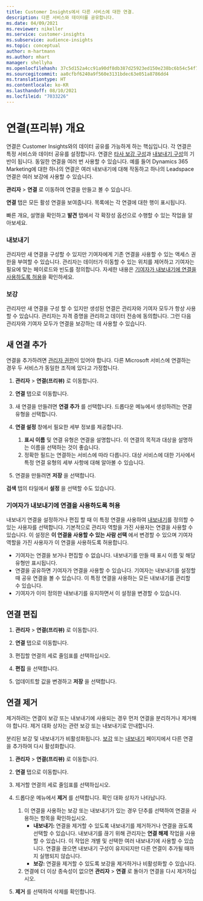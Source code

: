 ```yaml
---
title: Customer Insights에서 다른 서비스에 대한 연결.
description: 다른 서비스와 데이터를 공유합니다.
ms.date: 04/09/2021
ms.reviewer: nikeller
ms.service: customer-insights
ms.subservice: audience-insights
ms.topic: conceptual
author: m-hartmann
ms.author: mhart
manager: shellyha
ms.openlocfilehash: 37c5d152a4cc91a90df8db387d25923ed150e238bc6b54c54f7bba59fbd48c82
ms.sourcegitcommit: aa0cfbf6240a9f560e3131bdec63e051a8786dd4
ms.translationtype: HT
ms.contentlocale: ko-KR
ms.lasthandoff: 08/10/2021
ms.locfileid: "7033226"
---
```

# <a name="connections-preview-overview"></a>연결(프리뷰) 개요

연결은 Customer Insights와의 데이터 공유를 가능하게 하는 핵심입니다. 각 연결은 특정 서비스와 데이터 공유를 설정합니다. 연결은 [타사 보강 구성](enrichment-hub.md)과 [내보내기 구성](export-destinations.md)의 기반이 됩니다. 동일한 연결을 여러 번 사용할 수 있습니다. 예를 들어 Dynamics 365 Marketing에 대한 하나의 연결은 여러 내보내기에 대해 작동하고 하나의 Leadspace 연결은 여러 보강에 사용할 수 있습니다.

**관리자** > **연결** 로 이동하여 연결을 만들고 볼 수 있습니다.

**연결** 탭은 모든 활성 연결을 보여줍니다. 목록에는 각 연결에 대한 행이 표시됩니다. 

빠른 개요, 설명을 확인하고 **발견** 탭에서 각 확장성 옵션으로 수행할 수 있는 작업을 알아보세요.

### <a name="exports"></a>내보내기

관리자만 새 연결을 구성할 수 있지만 기여자에게 기존 연결을 사용할 수 있는 액세스 권한을 부여할 수 있습니다. 관리자는 데이터가 이동할 수 있는 위치를 제어하고 기여자는 필요에 맞는 페이로드와 빈도를 정의합니다. 자세한 내용은 [기여자가 내보내기에 연결을 사용하도록 허용](#allow-contributors-to-use-a-connection-for-exports)을 확인하세요.

### <a name="enrichments"></a>보강

관리자만 새 연결을 구성 할 수 있지만 생성된 연결은 관리자와 기여자 모두가 항상 사용할 수 있습니다. 관리자는 자격 증명을 관리하고 데이터 전송에 동의합니다. 그런 다음 관리자와 기여자 모두가 연결을 보강하는 데 사용할 수 있습니다.

## <a name="add-a-new-connection"></a>새 연결 추가

연결을 추가하려면 [관리자 권한](permissions.md)이 있어야 합니다. 다른 Microsoft 서비스에 연결하는 경우 두 서비스가 동일한 조직에 있다고 가정합니다.

1. **관리자** > **연결(프리뷰)** 로 이동합니다.

1. **연결** 탭으로 이동합니다.

1. 새 연결을 만들려면 **연결 추가** 를 선택합니다. 드롭다운 메뉴에서 생성하려는 연결 유형을 선택합니다.

1. **연결 설정** 창에서 필요한 세부 정보를 제공합니다. 
   1. **표시 이름** 및 연결 유형은 연결을 설명합니다. 이 연결의 목적과 대상을 설명하는 이름을 선택하는 것이 좋습니다.
   1. 정확한 필드는 연결하는 서비스에 따라 다릅니다. 대상 서비스에 대한 기사에서 특정 연결 유형의 세부 사항에 대해 알아볼 수 있습니다.

1. 연결을 만들려면 **저장** 을 선택합니다.

**검색** 탭의 타일에서 **설정** 을 선택할 수도 있습니다.

### <a name="allow-contributors-to-use-a-connection-for-exports"></a>기여자가 내보내기에 연결을 사용하도록 허용

내보내기 연결을 설정하거나 편집 할 때 이 특정 연결을 사용하여 [내보내기](export-destinations.md)를 정의할 수 있는 사용자를 선택합니다. 기본적으로 관리자 역할을 가진 사용자는 연결을 사용할 수 있습니다. 이 설정은 **이 연결을 사용할 수 있는 사람 선택** 에서 변경할 수 있으며 기여자 역할을 가진 사용자가 이 연결을 사용하도록 허용합니다.

- 기여자는 연결을 보거나 편집할 수 없습니다. 내보내기를 만들 때 표시 이름 및 해당 유형만 표시됩니다.
- 연결을 공유하면 기여자가 연결을 사용할 수 있습니다. 기여자는 내보내기를 설정할 때 공유 연결을 볼 수 있습니다. 이 특정 연결을 사용하는 모든 내보내기를 관리할 수 있습니다.
- 기여자가 이미 정의한 내보내기를 유지하면서 이 설정을 변경할 수 있습니다.

## <a name="edit-a-connection"></a>연결 편집

1. **관리자** > **연결(프리뷰)** 로 이동합니다.

1. **연결** 탭으로 이동합니다.

1. 편집할 연결의 세로 줄임표를 선택하십시오.

1. **편집** 을 선택합니다.

1. 업데이트할 값을 변경하고 **저장** 을 선택합니다.

## <a name="remove-a-connection"></a>연결 제거

제거하려는 연결이 보강 또는 내보내기에 사용되는 경우 먼저 연결을 분리하거나 제거해야 합니다. 제거 대화 상자는 관련 보강 또는 내보내기로 안내합니다. 

분리된 보강 및 내보내기가 비활성화됩니다. [보강](enrichment-hub.md) 또는 [내보내기](export-destinations.md) 페이지에서 다른 연결을 추가하여 다시 활성화합니다.

1. **관리자** > **연결(프리뷰)** 로 이동합니다.

1. **연결** 탭으로 이동합니다.

1. 제거할 연결의 세로 줄임표를 선택하십시오.

1. 드롭다운 메뉴에서 **제거** 를 선택합니다. 확인 대화 상자가 나타납니다.

   1. 이 연결을 사용하는 보강 또는 내보내기가 있는 경우 단추를 선택하여 연결을 사용하는 항목을 확인하십시오.
      - **내보내기:** 연결을 제거할 수 있도록 내보내기를 제거하거나 연결을 끊도록 선택할 수 있습니다. 내보내기를 끊기 위해 관리자는 **연결 해제** 작업을 사용할 수 있습니다. 이 작업은 개별 및 선택한 여러 내보내기에 사용할 수 있습니다. 연결을 끊으면 내보내기 구성이 유지되지만 다른 연결이 추가될 때까지 실행되지 않습니다.
      - **보강:** 연결을 제거할 수 있도록 보강을 제거하거나 비활성화할 수 있습니다. 
   1. 연결에 더 이상 종속성이 없으면 **관리자** > **연결** 로 돌아가 연결을 다시 제거하십시오.

1. **제거** 를 선택하여 삭제를 확인합니다.

